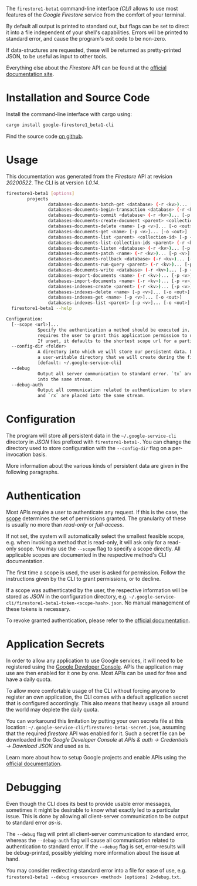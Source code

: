 <!---
DO NOT EDIT !
This file was generated automatically from 'src/mako/cli/README.md.mako'
DO NOT EDIT !
-->
The `firestore1-beta1` command-line interface *(CLI)* allows to use most features of the *Google Firestore* service from the comfort of your terminal.

By default all output is printed to standard out, but flags can be set to direct it into a file independent of your shell's
capabilities. Errors will be printed to standard error, and cause the program's exit code to be non-zero.

If data-structures are requested, these will be returned as pretty-printed JSON, to be useful as input to other tools.

Everything else about the *Firestore* API can be found at the
[official documentation site](https://cloud.google.com/firestore).

# Installation and Source Code

Install the command-line interface with cargo using:

```bash
cargo install google-firestore1_beta1-cli
```

Find the source code [on github](https://github.com/Byron/google-apis-rs/tree/master/gen/firestore1_beta1-cli).

# Usage

This documentation was generated from the *Firestore* API at revision *20200522*. The CLI is at version *1.0.14*.

```bash
firestore1-beta1 [options]
        projects
                databases-documents-batch-get <database> (-r <kv>)... [-p <v>]... [-o <out>]
                databases-documents-begin-transaction <database> (-r <kv>)... [-p <v>]... [-o <out>]
                databases-documents-commit <database> (-r <kv>)... [-p <v>]... [-o <out>]
                databases-documents-create-document <parent> <collection-id> (-r <kv>)... [-p <v>]... [-o <out>]
                databases-documents-delete <name> [-p <v>]... [-o <out>]
                databases-documents-get <name> [-p <v>]... [-o <out>]
                databases-documents-list <parent> <collection-id> [-p <v>]... [-o <out>]
                databases-documents-list-collection-ids <parent> (-r <kv>)... [-p <v>]... [-o <out>]
                databases-documents-listen <database> (-r <kv>)... [-p <v>]... [-o <out>]
                databases-documents-patch <name> (-r <kv>)... [-p <v>]... [-o <out>]
                databases-documents-rollback <database> (-r <kv>)... [-p <v>]... [-o <out>]
                databases-documents-run-query <parent> (-r <kv>)... [-p <v>]... [-o <out>]
                databases-documents-write <database> (-r <kv>)... [-p <v>]... [-o <out>]
                databases-export-documents <name> (-r <kv>)... [-p <v>]... [-o <out>]
                databases-import-documents <name> (-r <kv>)... [-p <v>]... [-o <out>]
                databases-indexes-create <parent> (-r <kv>)... [-p <v>]... [-o <out>]
                databases-indexes-delete <name> [-p <v>]... [-o <out>]
                databases-indexes-get <name> [-p <v>]... [-o <out>]
                databases-indexes-list <parent> [-p <v>]... [-o <out>]
  firestore1-beta1 --help

Configuration:
  [--scope <url>]...
            Specify the authentication a method should be executed in. Each scope
            requires the user to grant this application permission to use it.
            If unset, it defaults to the shortest scope url for a particular method.
  --config-dir <folder>
            A directory into which we will store our persistent data. Defaults to
            a user-writable directory that we will create during the first invocation.
            [default: ~/.google-service-cli]
  --debug
            Output all server communication to standard error. `tx` and `rx` are placed
            into the same stream.
  --debug-auth
            Output all communication related to authentication to standard error. `tx`
            and `rx` are placed into the same stream.

```

# Configuration

The program will store all persistent data in the `~/.google-service-cli` directory in *JSON* files prefixed with `firestore1-beta1-`.  You can change the directory used to store configuration with the `--config-dir` flag on a per-invocation basis.

More information about the various kinds of persistent data are given in the following paragraphs.

# Authentication

Most APIs require a user to authenticate any request. If this is the case, the [scope][scopes] determines the 
set of permissions granted. The granularity of these is usually no more than *read-only* or *full-access*.

If not set, the system will automatically select the smallest feasible scope, e.g. when invoking a
method that is read-only, it will ask only for a read-only scope. 
You may use the `--scope` flag to specify a scope directly. 
All applicable scopes are documented in the respective method's CLI documentation.

The first time a scope is used, the user is asked for permission. Follow the instructions given 
by the CLI to grant permissions, or to decline.

If a scope was authenticated by the user, the respective information will be stored as *JSON* in the configuration
directory, e.g. `~/.google-service-cli/firestore1-beta1-token-<scope-hash>.json`. No manual management of these tokens
is necessary.

To revoke granted authentication, please refer to the [official documentation][revoke-access].

# Application Secrets

In order to allow any application to use Google services, it will need to be registered using the 
[Google Developer Console][google-dev-console]. APIs the application may use are then enabled for it
one by one. Most APIs can be used for free and have a daily quota.

To allow more comfortable usage of the CLI without forcing anyone to register an own application, the CLI
comes with a default application secret that is configured accordingly. This also means that heavy usage
all around the world may deplete the daily quota.

You can workaround this limitation by putting your own secrets file at this location: 
`~/.google-service-cli/firestore1-beta1-secret.json`, assuming that the required *firestore* API 
was enabled for it. Such a secret file can be downloaded in the *Google Developer Console* at 
*APIs & auth -> Credentials -> Download JSON* and used as is.

Learn more about how to setup Google projects and enable APIs using the [official documentation][google-project-new].


# Debugging

Even though the CLI does its best to provide usable error messages, sometimes it might be desirable to know
what exactly led to a particular issue. This is done by allowing all client-server communication to be 
output to standard error *as-is*.

The `--debug` flag will print all client-server communication to standard error, whereas the `--debug-auth` flag
will cause all communication related to authentication to standard error.
If the `--debug` flag is set, error-results will be debug-printed, possibly yielding more information about the 
issue at hand.

You may consider redirecting standard error into a file for ease of use, e.g. `firestore1-beta1 --debug <resource> <method> [options] 2>debug.txt`.


[scopes]: https://developers.google.com/+/api/oauth#scopes
[revoke-access]: http://webapps.stackexchange.com/a/30849
[google-dev-console]: https://console.developers.google.com/
[google-project-new]: https://developers.google.com/console/help/new/